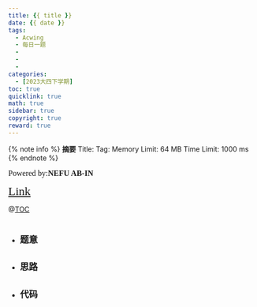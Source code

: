 ```yaml
---
title: {{ title }}
date: {{ date }}
tags:
  - Acwing
  - 每日一题
  - 
  - 
  - 
categories:
  - [2023大四下学期]
toc: true
quicklink: true
math: true
sidebar: true
copyright: true
reward: true
---
```



{% note info %}
**摘要**
Title: 
Tag: 
Memory Limit: 64 MB
Time Limit: 1000 ms
{% endnote %}
<!-- more -->

<font size=3 face=楷体>Powered by:**NEFU AB-IN**</font>

<font color=#FFA500 size=5 face=楷体>[Link]()</font>

@[TOC](文章目录)

# <font color=#6495ED size=6></font>

* ## <font size=4 face=粗体>题意</font>

  

* ## <font size=4 face=粗体>思路</font>



* ## <font size=4 face=粗体>代码</font>
